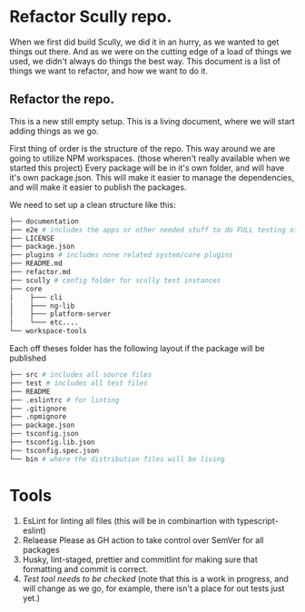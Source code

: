 # Refactor Scully repo.

When we first did build Scully, we did it in an hurry, as we wanted to get things out there. And as we were on the cutting edge of a load of things we used, we didn't always do things the best way. This document is a list of things we want to refactor, and how we want to do it.

## Refactor the repo.

This is a new still empty setup. This is a living document, where we will start adding things as we go.

First thing of order is the structure of the repo. This way around we are going to utilize NPM workspaces. (those wheren't really available when we started this project)
Every package will be in it's own folder, and will have it's own package.json. This will make it easier to manage the dependencies, and will make it easier to publish the packages.

We need to set up a clean structure like this:

```bash
├── documentation
├── e2e # includes the apps or other needed stuff to do FULL testing of scully
├── LICENSE
├── package.json
├── plugins # includes none related system/core plugins
├── README.md
├── refactor.md
├── scully # config folder for scully test instances
├── core
│    ├─── cli
│    ├─── ng-lib
│    ├─── platform-server
│    └─── etc....
└── workspace-tools
```

Each off theses folder has the following layout if the package will be published


```bash
├── src # includes all source files
├── test # includes all test files
├── README
├── .eslintrc # for linting
├── .gitignore
├── .npmignore
├── package.json
├── tsconfig.json
├── tsconfig.lib.json
├── tsconfig.spec.json
└── bin # where the distribution files will be living
```


# Tools

1. EsLint for linting all files (this will be in combinartion with typescript-eslint)
2. Relaease Please as GH action to take control over SemVer for all packages
3. Husky, lint-staged, prettier and commitlint for making sure that formatting and commit is correct.
4. *Test tool needs to be checked*
(note that this is a work in progress, and will change as we go, for example, there isn't a place for out tests just yet.)

